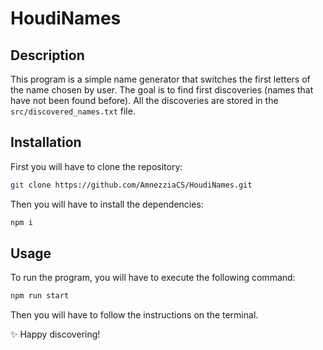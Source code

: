 # HoudiNames

## Description

This program is a simple name generator that switches the first letters of the name chosen by user. The goal is to find first discoveries (names that have not been found before). All the discoveries are stored in the `src/discovered_names.txt` file.

## Installation

First you will have to clone the repository:

```bash
git clone https://github.com/AmnezziaCS/HoudiNames.git
```

Then you will have to install the dependencies:

```bash
npm i
```

## Usage

To run the program, you will have to execute the following command:

```bash
npm run start
```

Then you will have to follow the instructions on the terminal.

✨ Happy discovering!
